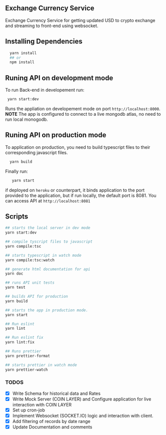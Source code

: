 ## Exchange Currency Service

Exchange Currency Service for getting updated USD to crypto exchange and streaming to front-end using websocket.

## **Installing Dependencies**

```bash
  yarn install
  ## or
  npm install
```

## **Runing API on development mode**

To run Back-end in developement run:

```bash
 yarn start:dev
```

Runs the appliation on developement mode on port `http://localhost:8000`. **NOTE** The app is configured to connect to a live mongodb atlas, no need to run local monogodb.

## **Runing API on production mode**

To application on production, you need to build typescript files to their corresponding javascript files.

```bash
  yarn build
```

Finally run:

```bash
   yarn start
```

if deployed on `heroku` or counterpart, it binds application to the port provided to the application, but if run locally, the default port is 8081. You can access API at `http://localhost:8081`

## **Scripts**

```bash
## starts the local server in dev mode
yarn start:dev

## compile tyscript files to javascript
yarn compile:tsc

## starts typescript in watch mode
yarn compile:tsc:watch

## generate html documentation for api
yarn doc

## runs API unit tests
yarn test

## builds API for production
yarn build

## starts the app in production mode.
yarn start

## Run eslint
yarn lint

## Run eslint fix
yarn lint:fix

## Runs prettier
yarn prettier-format

## starts prettier in watch mode
yarn prettier-watch

```

### **TODOS**

- [x] Write Schema for historical data and Rates
- [x] Write Mock Server (COIN LAYER) and Configure application for live interaction with COIN LAYER
- [x] Set up cron-job
- [x] Implement Websocket (SOCKET.IO) logic and interaction with client.
- [x] Add filtering of records by date range
- [x] Update Documentation and comments
